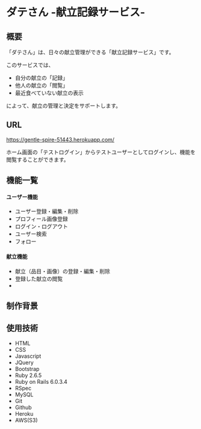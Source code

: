 # ダテさん -献立記録サービス-

## 概要

「ダテさん」は、日々の献立管理ができる「献立記録サービス」です。

このサービスでは、

 * 自分の献立の「記録」
 * 他人の献立の「閲覧」
 * 最近食べていない献立の表示
 
によって、献立の管理と決定をサポートします。


## URL

https://gentle-spire-51443.herokuapp.com/

ホーム画面の「テストログイン」からテストユーザーとしてログインし、機能を閲覧することができます。

## 機能一覧

#### ユーザー機能

 * ユーザー登録・編集・削除
 * プロフィール画像登録
 * ログイン・ログアウト
 * ユーザー検索
 * フォロー

#### 献立機能

 * 献立（品目・画像）の登録・編集・削除
 * 登録した献立の閲覧
 * 

## 制作背景

## 使用技術

* HTML
* CSS
* Javascript
* JQuery
* Bootstrap
* Ruby 2.6.5
* Ruby on Rails 6.0.3.4
* RSpec
* MySQL
* Git
* Github
* Heroku
* AWS(S3)
